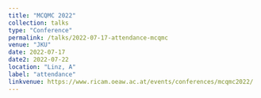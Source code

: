 ```yaml
---
title: "MCQMC 2022"
collection: talks
type: "Conference"
permalink: /talks/2022-07-17-attendance-mcqmc
venue: "JKU"
date: 2022-07-17
date2: 2022-07-22
location: "Linz, A"
label: "attendance"
linkvenue: https://www.ricam.oeaw.ac.at/events/conferences/mcqmc2022/
---
```

